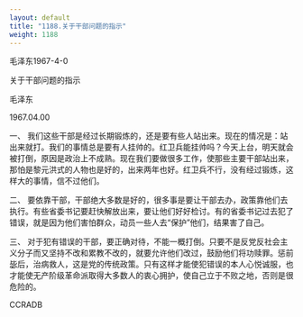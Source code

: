 ```yaml
---
layout: default
title: "1188.关于干部问题的指示"
weight: 1188
---
```


毛泽东1967-4-0

关于干部问题的指示

毛泽东

1967.04.00

一、 我们这些干部是经过长期锻炼的，还是要有些人站出来。现在的情况是：站出来就打。我们的事情总是要有人挂帅的。红卫兵能挂帅吗？今天上台，明天就会被打倒，原因是政治上不成熟。现在我们要做很多工作，使那些主要干部站出来，那怕是黎元洪式的人物也是好的，出来两年也好。红卫兵不行，没有经过锻炼，这样大的事情，信不过他们。

二、 要依靠干部，干部绝大多数是好的，很多事是要让干部去办，政策靠他们去执行。有些省委书记要赶快解放出来，要让他们好好检讨。有的省委书记过去犯了错误，就是因为他们害怕群众，动员一些人去“保护”他们，结果害了自己。

三、 对于犯有错误的干部，要正确对待，不能一概打倒。只要不是反党反社会主义分子而又坚持不改和累教不改的，就要允许他们改过，鼓励他们将功赎罪。惩前毖后，治病救人，这是党的传统政策。只有这样才能使犯错误的本人心悦诚服，也才能使无产阶级革命派取得大多数人的衷心拥护，使自己立于不败之地，否则是很危险的。

CCRADB

